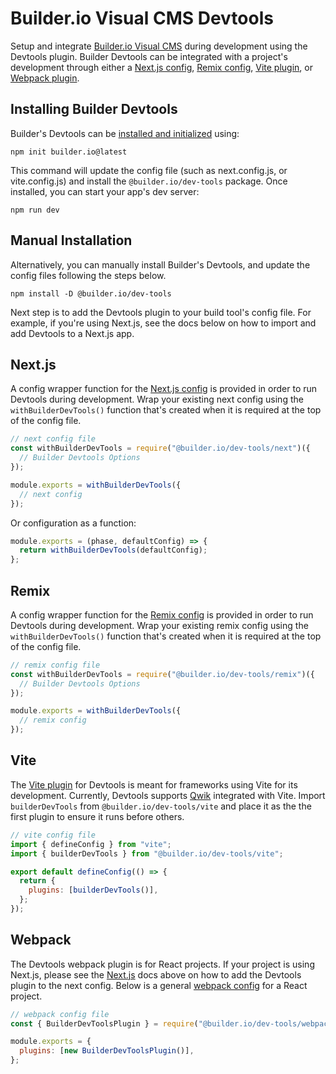 # Builder.io Visual CMS Devtools

Setup and integrate [Builder.io Visual CMS](https://www.builder.io/) during development using the Devtools plugin. Builder Devtools can be integrated with a project's development through either a [Next.js config](#nextjs), [Remix config](#remix), [Vite plugin](#vite), or [Webpack plugin](#webpack).

## Installing Builder Devtools

Builder's Devtools can be [installed and initialized](https://www.npmjs.com/package/@builder.io/create) using:

```
npm init builder.io@latest
```

This command will update the config file (such as next.config.js, or vite.config.js) and install the `@builder.io/dev-tools` package. Once installed, you can start your app's dev server:

```
npm run dev
```

## Manual Installation

Alternatively, you can manually install Builder's Devtools, and update the config files following the steps below.

```
npm install -D @builder.io/dev-tools
```

Next step is to add the Devtools plugin to your build tool's config file. For example, if you're using Next.js, see the docs below on how to import and add Devtools to a Next.js app.

## Next.js

A config wrapper function for the [Next.js config](https://nextjs.org/docs/app/api-reference/next-config-js) is provided in order to run Devtools during development. Wrap your existing next config using the `withBuilderDevTools()` function that's created when it is required at the top of the config file.

```js
// next config file
const withBuilderDevTools = require("@builder.io/dev-tools/next")({
  // Builder Devtools Options
});

module.exports = withBuilderDevTools({
  // next config
});
```

Or configuration as a function:

```js
module.exports = (phase, defaultConfig) => {
  return withBuilderDevTools(defaultConfig);
};
```

## Remix

A config wrapper function for the [Remix config](https://remix.run/docs/en/main/file-conventions/remix-config) is provided in order to run Devtools during development. Wrap your existing remix config using the `withBuilderDevTools()` function that's created when it is required at the top of the config file.

```js
// remix config file
const withBuilderDevTools = require("@builder.io/dev-tools/remix")({
  // Builder Devtools Options
});

module.exports = withBuilderDevTools({
  // remix config
});
```

## Vite

The [Vite plugin](https://vitejs.dev/guide/using-plugins.html) for Devtools is meant for frameworks using Vite for its development. Currently, Devtools supports [Qwik](https://qwik.builder.io/) integrated with Vite. Import `builderDevTools` from `@builder.io/dev-tools/vite` and place it as the the first plugin to ensure it runs before others.

```js
// vite config file
import { defineConfig } from "vite";
import { builderDevTools } from "@builder.io/dev-tools/vite";

export default defineConfig(() => {
  return {
    plugins: [builderDevTools()],
  };
});
```

## Webpack

The Devtools webpack plugin is for React projects. If your project is using Next.js, please see the [Next.js](#nextjs) docs above on how to add the Devtools plugin to the next config. Below is a general [webpack config](https://webpack.js.org/configuration/plugins/) for a React project.

```js
// webpack config file
const { BuilderDevToolsPlugin } = require("@builder.io/dev-tools/webpack");

module.exports = {
  plugins: [new BuilderDevToolsPlugin()],
};
```
